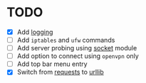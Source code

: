 # TODO

- [x] Add [logging](https://docs.python.org/3/library/logging.html)
- [ ] Add `iptables` and `ufw` commands
- [ ] Add server probing using [socket](https://docs.python.org/3/library/socket.html?highlight=socket#module-socket) module
- [ ] Add option to connect using `openvpn` only
- [ ] Add top bar menu entry
- [x] Switch from [requests](https://requests.readthedocs.io/en/latest/) to [urllib](https://docs.python.org/3/library/urllib.request.html#module-urllib.request)
